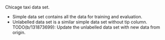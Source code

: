 Chicage taxi data set.

*  Simple data set contains all the data for training and evaluation.
*  Unlabelled data set is a similar simple data set without tip column.
   TODO(b/131873699): Update the unlabelled data set with new data from origin.
